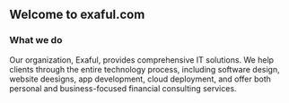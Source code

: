 ## Welcome to exaful.com

### What we do
Our organization, Exaful, provides comprehensive IT solutions. We help clients through the entire technology process,  including software design, website deesigns, app development, cloud deployment, and offer both personal and business-focused financial consulting services.

